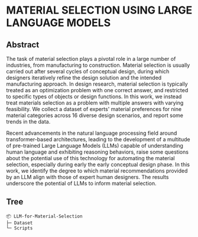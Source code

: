 # MATERIAL SELECTION USING LARGE LANGUAGE MODELS

## Abstract
The task of material selection plays a pivotal role in a large number of industries, from manufacturing to construction. Material selection is usually carried out after several cycles of conceptual design, during which designers iteratively refine the design solution and the intended manufacturing approach. In design research, material selection is typically treated as an optimization problem with one correct answer, and restricted to specific types of objects or design functions. In this work, we instead treat materials selection as a problem with multiple answers with varying feasibility. We collect a dataset of experts' material preferences for nine material categories across 16 diverse design scenarios, and report some trends in the data.

Recent advancements in the natural language processing field around transformer-based architectures, leading to the development of a multitude of pre-trained Large Language Models (LLMs) capable of understanding human language and exhibiting reasoning behaviors, raise some questions about the potential use of this technology for automating the material selection, especially during early the early conceptual design phase. In this work, we identify the degree to which material recommendations provided by an LLM align with those of expert human designers. The results underscore the potential of LLMs to inform material selection. 

## Tree
```
📦 LLM-for-Material-Selection
├─ Dataset
└─ Scripts
```

